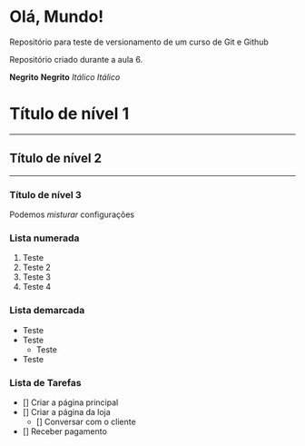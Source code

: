 # Olá, Mundo!
 Repositório para teste de versionamento de  um curso de Git e Github

 Repositório criado durante a aula 6.

**Negrito**
__Negrito__
*Itálico*
_Itálico_

# Título de nível 1
---
## Título de nível 2
***
### Título de nível 3

Podemos _*misturar*_ configurações

### Lista numerada

1. Teste 
1. Teste 2
1. Teste 3
1. Teste 4

### Lista demarcada

* Teste
* Teste
    * Teste
* Teste

### Lista de Tarefas
- [] Criar a página principal
- [] Criar a página da loja
    - [] Conversar com o cliente
- [] Receber pagamento
